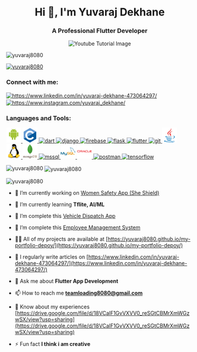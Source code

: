 <h1 align="center">Hi 👋, I'm Yuvaraj Dekhane</h1>
<h3 align="center">A Professional Flutter Developer</h3>

<p align="center">
  <img width="800" src="https://private-user-images.githubusercontent.com/148527838/341644381-5ad8d569-8c73-4e38-bf3f-46f6e95035dc.jpg?jwt=eyJhbGciOiJIUzI1NiIsInR5cCI6IkpXVCJ9.eyJpc3MiOiJnaXRodWIuY29tIiwiYXVkIjoicmF3LmdpdGh1YnVzZXJjb250ZW50LmNvbSIsImtleSI6ImtleTUiLCJleHAiOjE3MTg5NDYxNDAsIm5iZiI6MTcxODk0NTg0MCwicGF0aCI6Ii8xNDg1Mjc4MzgvMzQxNjQ0MzgxLTVhZDhkNTY5LThjNzMtNGUzOC1iZjNmLTQ2ZjZlOTUwMzVkYy5qcGc_WC1BbXotQWxnb3JpdGhtPUFXUzQtSE1BQy1TSEEyNTYmWC1BbXotQ3JlZGVudGlhbD1BS0lBVkNPRFlMU0E1M1BRSzRaQSUyRjIwMjQwNjIxJTJGdXMtZWFzdC0xJTJGczMlMkZhd3M0X3JlcXVlc3QmWC1BbXotRGF0ZT0yMDI0MDYyMVQwNDU3MjBaJlgtQW16LUV4cGlyZXM9MzAwJlgtQW16LVNpZ25hdHVyZT1iMDNmYWI1NGVjMzdmMDE4M2U2YWM1N2I4YjFkMzdhN2UyNWJhYTQ2NDFhMGI3YjgyZjVmYzEzOTRmNTM1MTljJlgtQW16LVNpZ25lZEhlYWRlcnM9aG9zdCZhY3Rvcl9pZD0wJmtleV9pZD0wJnJlcG9faWQ9MCJ9.5pnvYDii7KngY21NsfVSyKzW_9Itcs1qjD_LOMY2dnk" alt="Youtube Tutorial Image">
</p>


<p align="left"> <img src="https://komarev.com/ghpvc/?username=yuvaraj8080&label=Profile%20views&color=0e75b6&style=flat" alt="yuvaraj8080" /> </p>

<p align="left"> <a href="https://github.com/ryo-ma/github-profile-trophy"><img src="https://github-profile-trophy.vercel.app/?username=yuvaraj8080" alt="yuvaraj8080" /></a> </p>

<h3 align="left">Connect with me:</h3>
<p align="left">
<a href="https://linkedin.com/in/https://www.linkedin.com/in/yuvaraj-dekhane-473064297/" target="blank"><img align="center" src="https://raw.githubusercontent.com/rahuldkjain/github-profile-readme-generator/master/src/images/icons/Social/linked-in-alt.svg" alt="https://www.linkedin.com/in/yuvaraj-dekhane-473064297/" height="30" width="40" /></a>
<a href="https://instagram.com/https://www.instagram.com/yuvaraj_dekhane/" target="blank"><img align="center" src="https://raw.githubusercontent.com/rahuldkjain/github-profile-readme-generator/master/src/images/icons/Social/instagram.svg" alt="https://www.instagram.com/yuvaraj_dekhane/" height="30" width="40" /></a>
</p>

<h3 align="left">Languages and Tools:</h3>
<p align="left"> <a href="https://developer.android.com" target="_blank" rel="noreferrer"> <img src="https://raw.githubusercontent.com/devicons/devicon/master/icons/android/android-original-wordmark.svg" alt="android" width="40" height="40"/> </a> <a href="https://www.cprogramming.com/" target="_blank" rel="noreferrer"> <img src="https://raw.githubusercontent.com/devicons/devicon/master/icons/c/c-original.svg" alt="c" width="40" height="40"/> </a> <a href="https://dart.dev" target="_blank" rel="noreferrer"> <img src="https://www.vectorlogo.zone/logos/dartlang/dartlang-icon.svg" alt="dart" width="40" height="40"/> </a> <a href="https://www.djangoproject.com/" target="_blank" rel="noreferrer"> <img src="https://cdn.worldvectorlogo.com/logos/django.svg" alt="django" width="40" height="40"/> </a> <a href="https://firebase.google.com/" target="_blank" rel="noreferrer"> <img src="https://www.vectorlogo.zone/logos/firebase/firebase-icon.svg" alt="firebase" width="40" height="40"/> </a> <a href="https://flask.palletsprojects.com/" target="_blank" rel="noreferrer"> <img src="https://www.vectorlogo.zone/logos/pocoo_flask/pocoo_flask-icon.svg" alt="flask" width="40" height="40"/> </a> <a href="https://flutter.dev" target="_blank" rel="noreferrer"> <img src="https://www.vectorlogo.zone/logos/flutterio/flutterio-icon.svg" alt="flutter" width="40" height="40"/> </a> <a href="https://git-scm.com/" target="_blank" rel="noreferrer"> <img src="https://www.vectorlogo.zone/logos/git-scm/git-scm-icon.svg" alt="git" width="40" height="40"/> </a> <a href="https://www.java.com" target="_blank" rel="noreferrer"> <img src="https://raw.githubusercontent.com/devicons/devicon/master/icons/java/java-original.svg" alt="java" width="40" height="40"/> </a> <a href="https://www.linux.org/" target="_blank" rel="noreferrer"> <img src="https://raw.githubusercontent.com/devicons/devicon/master/icons/linux/linux-original.svg" alt="linux" width="40" height="40"/> </a> <a href="https://www.mongodb.com/" target="_blank" rel="noreferrer"> <img src="https://raw.githubusercontent.com/devicons/devicon/master/icons/mongodb/mongodb-original-wordmark.svg" alt="mongodb" width="40" height="40"/> </a> <a href="https://www.microsoft.com/en-us/sql-server" target="_blank" rel="noreferrer"> <img src="https://www.svgrepo.com/show/303229/microsoft-sql-server-logo.svg" alt="mssql" width="40" height="40"/> </a> <a href="https://www.mysql.com/" target="_blank" rel="noreferrer"> <img src="https://raw.githubusercontent.com/devicons/devicon/master/icons/mysql/mysql-original-wordmark.svg" alt="mysql" width="40" height="40"/> </a> <a href="https://www.oracle.com/" target="_blank" rel="noreferrer"> <img src="https://raw.githubusercontent.com/devicons/devicon/master/icons/oracle/oracle-original.svg" alt="oracle" width="40" height="40"/> </a> <a href="https://postman.com" target="_blank" rel="noreferrer"> <img src="https://www.vectorlogo.zone/logos/getpostman/getpostman-icon.svg" alt="postman" width="40" height="40"/> </a> <a href="https://www.tensorflow.org" target="_blank" rel="noreferrer"> <img src="https://www.vectorlogo.zone/logos/tensorflow/tensorflow-icon.svg" alt="tensorflow" width="40" height="40"/> </a> </p>

<p><img align="left" src="https://github-readme-stats.vercel.app/api/top-langs?username=yuvaraj8080&show_icons=true&locale=en&layout=compact" alt="yuvaraj8080" /></p>

<p>&nbsp;<img align="center" src="https://github-readme-stats.vercel.app/api?username=yuvaraj8080&show_icons=true&locale=en" alt="yuvaraj8080" /></p>

<p><img align="center" src="https://github-readme-streak-stats.herokuapp.com/?user=yuvaraj8080&" alt="yuvaraj8080" /></p>

- 🔭 I’m currently working on [Women Safety App (She Shield)](https://github.com/yuvaraj8080/Women_Safety_App.git)

- 🌱 I’m currently learning **Tflite, AI/ML**

- 👯 I’m complete this [Vehicle Dispatch App](https://github.com/yuvaraj8080/vechile_dispatch_app.git)

- 🤝 I’m complete this [Employee Management System](https://github.com/yuvaraj8080/Employee-Management-System-Project.git)

- 👨‍💻 All of my projects are available at [https://yuvaraj8080.github.io/my-portfolio-depoy/](https://yuvaraj8080.github.io/my-portfolio-depoy/)

- 📝 I regularly write articles on [https://www.linkedin.com/in/yuvaraj-dekhane-473064297/](https://www.linkedin.com/in/yuvaraj-dekhane-473064297/)

- 💬 Ask me about **Flutter App Development**

- 📫 How to reach me **teamloading8080@gmail.com**

- 📄 Know about my experiences [https://drive.google.com/file/d/18VCalF1GvVXVV0_reSGtCBMrXmWGzwSX/view?usp=sharing](https://drive.google.com/file/d/18VCalF1GvVXVV0_reSGtCBMrXmWGzwSX/view?usp=sharing)

- ⚡ Fun fact **I think i am creative**

